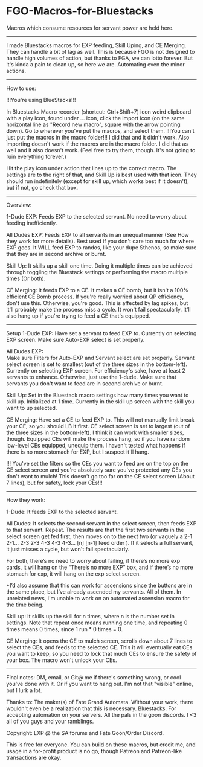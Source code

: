 # FGO-Macros-for-Bluestacks
Macros which consume resources for servant power are held here.

---

I made Bluestacks macros for EXP feeding, Skill Uping, and CE Merging. They can handle a bit of lag as well.
This is because FGO is not designed to handle high volumes of action, but thanks to FGA, we can lotto forever. 
But it's kinda a pain to clean up, so here we are. Automating even the minor actions.

---
How to use:

!!!You're using BlueStacks!!!

In Bluestacks Macro recorder (shortcut: Ctrl+Shift+7) icon weird clipboard with a play icon, found under ... icon, 
click the import icon (on the same horizontal line as "Record new macro", square with the arrow pointing down).
Go to wherever you've put the macros, and select them. 
!!!You can't just put the macros in the macro folder!!! I did that and it didn't work. 
Also importing doesn't work if the macros are in the macro folder. I did that as well and it also doesn't work. 
(Feel free to try them, though. It's not going to ruin everything forever.)

Hit the play icon under action that lines up to the correct macro. The settings are to the right of that, and Skill Up is best used with that icon.
They should run indefinitely (except for skill up, which works best if it doesn't), but if not, go check that box.


---

Overview:

1-Dude EXP: Feeds EXP to the selected servant. No need to worry about feeding inefficiently.

All Dudes EXP: Feeds EXP to all servants in an unequal manner (See How they work for more details). 
Best used if you don't care too much for where EXP goes. 
It WILL feed EXP to randos, like your dupe Sthenos, so make sure that they are in second archive or burnt.

Skill Up: It skills up a skill one time. Doing it multiple times can be achieved through toggling the Bluestack settings or
performing the macro multiple times (Or both). 

CE Merging: It feeds EXP to a CE. It makes a CE bomb, but it isn't a 100% efficient CE Bomb process. 
If you're really worried about QP efficiency, don't use this. Otherwise, you're good.
This is affected by lag spikes, but it'll probably make the process miss a cycle. It won't fail spectacularly. 
It'll also hang up if you're trying to feed a CE that's equipped.

 

----

Setup 
1-Dude EXP: 
Have set a servant to feed EXP to.
Currently on selecting EXP screen.
Make sure Auto-EXP select is set properly. 


All Dudes EXP:  
Make sure Filters for Auto-EXP and Servant select are set properly. 
Servant select screen is set to smallest (out of the three sizes in the bottom-left). 
Currently on selecting EXP screen.
For efficiency's sake, have at least 2 servants to enhance. Otherwise, just use the 1-dude.
Make sure that servants you don't want to feed are in second archive or burnt.


Skill Up: 
Set in the Bluestack macro settings how many times you want to skill up. Initialized at 1 time.
Currently in the skill up screen with the skill you want to up selected.

CE Merging: 
Have set a CE to feed EXP to. This will not manually limit break your CE, so you should LB it first.
CE select screen is set to largest (out of the three sizes in the bottom-left). I think it can work with smaller sizes, though.
Equipped CEs will make the process hang, so if you have random low-level CEs equipped, unequip them.
I haven't tested what happens if there is no more stomach for EXP, but I suspect it'll hang. 

!!! You've set the filters so the CEs you want to feed are on the top on the CE select screen and
you're absolutely sure you've protected any CEs you don't want to mulch! 
This doesn't go too far on the CE select screen (About 7 lines), but for safety, lock your CEs!!! 


----

How they work:

1-Dude: It feeds EXP to the selected servant.

All Dudes: It selects the second servant in the select screen, then feeds EXP to that servant. Repeat. 
The results are that the first two servants in the select screen get fed first, then moves on to the next two 
(or vaguely a 2-1 2-1... 2-3 2-3 4-3 4-3 4-3... [n] [n-1] feed order ). 
If it selects a full servant, it just misses a cycle, but won't fail spectacularly.

For both, there’s no need to worry about failing, if there’s no more exp cards, it will hang on the “There’s no more EXP” box, 
and if there’s no more stomach for exp, it will hang on the exp select screen. 

*I’d also assume that this can work for ascensions since the buttons are in the same place, but I’ve already ascended my servants.
All of them. In unrelated news, I'm unable to work on an automated ascension macro for the time being.

Skill up: It skills up the skill for n times, where n is the number set in settings. Note that repeat once means running one time,
and repeating 0 times means 0 times, since 1 run * 0 times = 0.

CE Merging: It opens the CE to mulch screen, scrolls down about 7 lines to select the CEs, and feeds to the selected CE. 
This it will eventually eat CEs you want to keep, so you need to lock that much CEs to ensure the safety of your box.
The macro won't unlock your CEs.


---

Final notes:
DM, email, or Git@ me if there's something wrong, or cool you've done with it. Or if you want to hang out. I'm not that "visible" online, but I lurk a lot.

Thanks to:
The maker(s) of Fate Grand Automata. Without your work, there wouldn't even be a realization that this is necessary.
Bluestacks. For accepting automation on your servers.
All the pals in the goon discords. I <3 all of you guys and your ramblings.



Copyright: LXP @ the SA forums and Fate Goon/Order Discord. 

This is free for everyone.
You can build on these macros, but credit me, and usage in a for-profit product is no go, though Patreon and Patreon-like transactions are okay.
